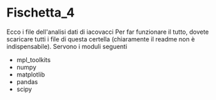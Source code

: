 # Fischetta_4
Ecco i file dell'analisi dati di iacovacci
Per far funzionare il tutto, dovete scaricare tutti i file di questa certella (chiaramente il readme non è indispensabile). 
Servono i moduli seguenti

* mpl_toolkits
* numpy 
* matplotlib
* pandas
* scipy 
